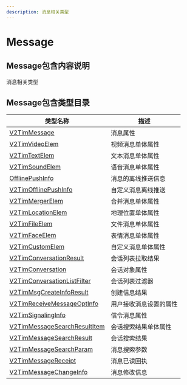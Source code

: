 ```yaml
---
description: 消息相关类型
---
```


# Message

## Message包含内容说明

消息相关类型

## Message包含类型目录

| 类型名称                                                                                                | 描述          |
| --------------------------------------------------------------------------------------------------- | ----------- |
| [V2TimMessage](v2timmessage.md)                                                                     | 消息属性        |
| [V2TimVideoElem](v2timvideoelem.md)                                                                 | 视频消息单体属性    |
| [V2TimTextElem](v2timtextelem.md)                                                                   | 文本消息单体属性    |
| [V2TimSoundElem](v2timsoundelem.md)                                                                 | 语音消息单体属性    |
| [OfflinePushInfo](offlinepushinfo.md)                                                               | 消息的离线推送信息   |
| [V2TimOfflinePushInfo](v2timofflinepushinfo.md)                                                     | 自定义消息离线推送   |
| [V2TimMergerElem](v2timmergerelem.md)                                                               | 合并消息单体属性    |
| [V2TimLocationElem](v2timlocationelem.md)                                                           | 地理位置单体属性    |
| [V2TimFileElem](v2timfileelem.md)                                                                   | 文件消息单体属性    |
| [V2TimFaceElem](v2timfaceelem.md)                                                                   | 表情消息单体属性    |
| [V2TimCustomElem](v2timcustomelem.md)                                                               | 自定义消息单体属性   |
| [V2TimConversationResult](v2timconversationresult.md)                                               | 会话列表拉取结果    |
| [V2TimConversation](v2timconversation.md)                                                           | 会话对象属性      |
| [V2TimConversationListFilter](../../../sdkapi/guan-jian-lei/message/v2timconversationlistfilter.md) | 会话列表过滤器     |
| [V2TimMsgCreateInfoResult](v2timsdklistener-1.md)                                                   | 创建信息结果      |
| [V2TimReceiveMessageOptInfo](v2timreceivemessageoptinfo.md)                                         | 用户接收消息设置的属性 |
| [V2TimSignalingInfo](v2timsignalinginfo.md)                                                         | 信令消息属性      |
| [V2TimMessageSearchResultItem](v2timmessagesearchresultitem.md)                                     | 会话搜索结果单体属性  |
| [V2TimMessageSearchResult](v2timmessagesearchresult.md)                                             | 会话搜索结果      |
| [V2TimMessageSearchParam](v2timmessagesearchparam.md)                                               | 消息搜索参数      |
| [V2TimMessageReceipt](v2timmessagereceipt.md)                                                       | 消息已读回执      |
| [V2TimMessageChangeInfo](v2timmessagechangeinfo.md)                                                 | 消息修改信息      |
